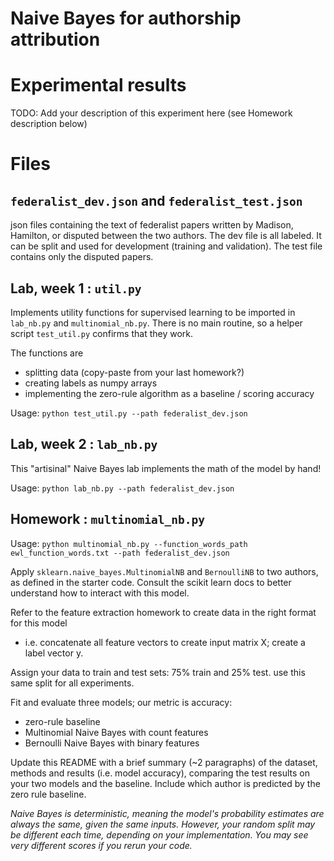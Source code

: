 # Naive Bayes for authorship attribution

# Experimental results
TODO: Add your description of this experiment here (see Homework description below)

# Files

## `federalist_dev.json` and `federalist_test.json`

json files containing the text of federalist papers written by Madison, Hamilton, or disputed between the two authors.
The dev file is all labeled. It can be split and used for development (training and validation). 
The test file contains only the disputed papers.

## Lab, week 1 : `util.py`

Implements utility functions for supervised learning to be imported in `lab_nb.py` and `multinomial_nb.py`.
There is no main routine, so a helper script `test_util.py` confirms that they work.

The functions are 
* splitting data (copy-paste from your last homework?)
* creating labels as numpy arrays
* implementing the zero-rule algorithm as a baseline / scoring accuracy

Usage: `python test_util.py --path federalist_dev.json`

## Lab, week 2 : `lab_nb.py`

This "artisinal" Naive Bayes lab implements the math of the model by hand!

Usage: `python lab_nb.py --path federalist_dev.json`

## Homework : `multinomial_nb.py`

Usage: `python multinomial_nb.py --function_words_path ewl_function_words.txt --path federalist_dev.json`

Apply `sklearn.naive_bayes.MultinomialNB` and `BernoulliNB` to two authors, as defined in the starter code. 
Consult the scikit learn docs to better understand how to interact with this model.

Refer to the feature extraction homework to create data in the right format for this model 
- i.e. concatenate all feature vectors to create input matrix X; create a label vector y.

Assign your data to train and test sets: 75% train and 25% test. use this same split for all experiments.


Fit and evaluate three models; our metric is accuracy:
* zero-rule baseline
* Multinomial Naive Bayes with count features
* Bernoulli Naive Bayes with binary features

Update this README with a brief summary (~2 paragraphs) of the dataset, methods and results (i.e. model accuracy), 
comparing the test results on your two models and the baseline. 
Include which author is predicted by the zero rule baseline.

_Naive Bayes is *deterministic*, meaning the model's probability estimates are always the same, given the same inputs. 
However, your random split may be different each time, depending on your implementation. 
You may see very different scores if you rerun your code._

